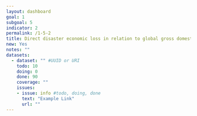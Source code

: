 ```yaml
---
layout: dashboard
goal: 1
subgoal: 5
indicator: 2
permalink: /1-5-2
title: Direct disaster economic loss in relation to global gross domestic product (GDP)*
new: Yes
notes: ""
datasets:
  - dataset: "" #UUID or URI
    todo: 10
    doing: 0
    done: 90
    coverage: ""
    issues:
    - issue: info #todo, doing, done
      text: "Example Link"
      url: ""
---
```

